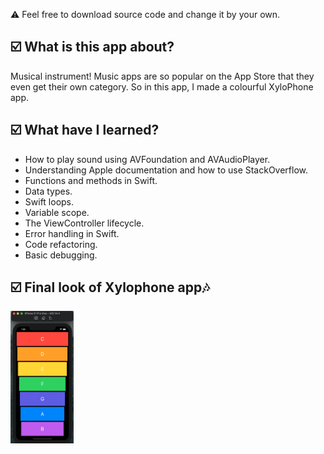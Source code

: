 ⚠️ Feel free to download source code and change it by your own.

<h2>☑️ What is this app about?</h2>
<p> Musical instrument! Music apps are so popular on the App Store that they even get their own category. So in this app, I made a colourful XyloPhone app.</p>
<h2>☑️ What have I learned?</h2>
<ul>
  <li>How to play sound using AVFoundation and AVAudioPlayer.</li>
  <li>Understanding Apple documentation and how to use StackOverflow.</li>
  <li>Functions and methods in Swift. </li>
  <li>Data types.</li>
  <li>Swift loops.</li>
  <li>Variable scope.</li>
  <li>The ViewController lifecycle.</li>
  <li>Error handling in Swift.</li>
  <li>Code refactoring.</li>
  <li>Basic debugging.</li>
</ul>
<h2>☑️ Final look of Xylophone app🎶</h2>
<img src="xylophone.png" alt="Dice" width="20%" height="50%">
